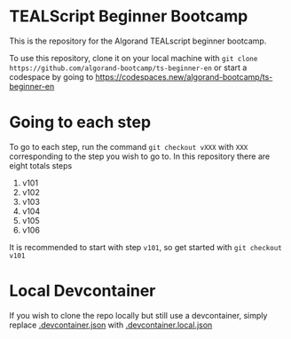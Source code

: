 # TEALScript Beginner Bootcamp

This is the repository for the Algorand TEALscript beginner bootcamp. 

To use this repository, clone it on your local machine with `git clone https://github.com/algorand-bootcamp/ts-beginner-en` or start a codespace by going to https://codespaces.new/algorand-bootcamp/ts-beginner-en

# Going to each step

To go to each step, run the command `git checkout vXXX` with `XXX` corresponding to the step you wish to go to. In this repository there are eight totals steps

1. v101
2. v102
3. v103
4. v104
5. v105
6. v106

It is recommended to start with step `v101`, so get started with `git checkout v101`

# Local Devcontainer

If you wish to clone the repo locally but still use a devcontainer, simply replace [.devcontainer.json](.devcontainer.json) with [.devcontainer.local.json](.devcontainer.local.json)
